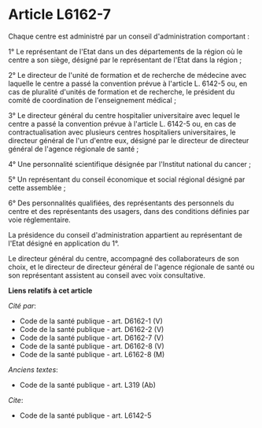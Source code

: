 # Article L6162-7

Chaque centre est administré par un conseil d'administration comportant :

1° Le représentant de l'Etat dans un des départements de la région où le centre a son siège, désigné par le représentant de
l'Etat dans la région ;

2° Le directeur de l'unité de formation et de recherche de médecine avec laquelle le centre a passé la convention prévue à
l'article L. 6142-5 ou, en cas de pluralité d'unités de formation et de recherche, le président du comité de coordination de
l'enseignement médical ;

3° Le directeur général du centre hospitalier universitaire avec lequel le centre a passé la convention prévue à l'article L.
6142-5 ou, en cas de contractualisation avec plusieurs centres hospitaliers universitaires, le directeur général de l'un
d'entre eux, désigné par le directeur de directeur général de l'agence régionale de santé ;

4° Une personnalité scientifique désignée par l'Institut national du cancer ;

5° Un représentant du conseil économique et social régional désigné par cette assemblée ;

6° Des personnalités qualifiées, des représentants des personnels du centre et des représentants des usagers, dans des
conditions définies par voie réglementaire.

La présidence du conseil d'administration appartient au représentant de l'Etat désigné en application du 1°.

Le directeur général du centre, accompagné des collaborateurs de son choix, et le directeur de directeur général de l'agence
régionale de santé ou son représentant assistent au conseil avec voix consultative.

**Liens relatifs à cet article**

_Cité par_:

  - Code de la santé publique - art. D6162-1 (V)
  - Code de la santé publique - art. D6162-2 (V)
  - Code de la santé publique - art. D6162-7 (V)
  - Code de la santé publique - art. D6162-8 (V)
  - Code de la santé publique - art. L6162-8 (M)

_Anciens textes_:

  - Code de la santé publique - art. L319 (Ab)

_Cite_:

  - Code de la santé publique - art. L6142-5
